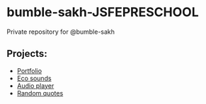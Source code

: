 # bumble-sakh-JSFEPRESCHOOL

Private repository for @bumble-sakh

## Projects:

- [Portfolio](https://rolling-scopes-school.github.io/bumble-sakh-JSFEPRESCHOOL/portfolio/)
- [Eco sounds](https://rolling-scopes-school.github.io/bumble-sakh-JSFEPRESCHOOL/eco-sounds/)
- [Audio player](https://rolling-scopes-school.github.io/bumble-sakh-JSFEPRESCHOOL/audio-player/)
- [Random quotes](https://rolling-scopes-school.github.io/bumble-sakh-JSFEPRESCHOOL/random-quotes/)
